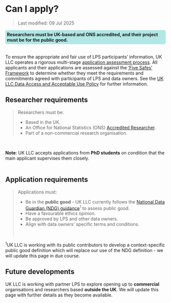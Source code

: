 
# Can I apply?
>Last modified: 09 Jul 2025
<div style="background-color: rgba(0, 178, 169, 0.3); padding: 5px; border-radius: 5px;"><strong>Researchers must be UK-based and ONS accredited, and their project must be for the public good.</strong></div>  
<br>

To ensure the appropriate and fair use of LPS participants’ information, UK LLC operates a rigorous multi-stage [application assessment process](https://ukllc.ac.uk/apply). All applicants and 
their applications are assessed against the [‘Five Safes’ Framework](https://ukdataservice.ac.uk/help/secure-lab/what-is-the-five-safes-framework/) to determine whether they meet the requirements and commitments agreed with participants of LPS and data owners. See the [UK LLC Data Access and Acceptable Use Policy](https://ukllc.ac.uk/governance) for further information.  


##  Researcher requirements

> Researchers must be: 
>* Based in the UK.
>* An Office for National Statistics (ONS) [Accredited Researcher](https://www.ons.gov.uk/aboutus/whatwedo/statistics/requestingstatistics/secureresearchservice/becomeanaccreditedresearcher).
>* Part of a non-commercial research organisation.  
<br>

**Note**: UK LLC accepts applications from **PhD students** on condition that the main applicant supervises them closely.  
<br>

## Application requirements
> Applications must:
> * Be in the **public good** - UK LLC currently follows the [National Data Guardian (NDG) guidance](https://assets.publishing.service.gov.uk/government/uploads/system/uploads/attachment_data/file/1124013/NDG_public_benefit_guidance_v1.0_-_14.12.22.pdf)<sup>1</sup> to assess public good. 
> * Have a favourable ethics opinion.
> * Be approved by LPS and other data owners.
> * Align with data owners' specific terms and conditions.  
> <br>

<sup>1</sup>UK LLC is working with its public contributors to develop a context-specific public good definition which will replace our use of the NDG definition - we will update this page in due course.

## Future developments
UK LLC is working with partner LPS to explore opening up to **commercial** organisations and researchers based **outside the UK**. We will update this page with further details as they become available. 
